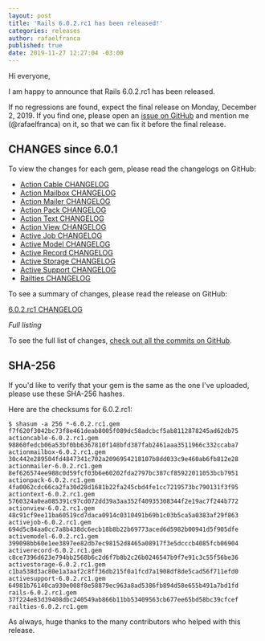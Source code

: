 ```yaml
---
layout: post
title: 'Rails 6.0.2.rc1 has been released!'
categories: releases
author: rafaelfranca
published: true
date: 2019-11-27 12:27:04 -03:00
---
```

Hi everyone,

I am happy to announce that Rails 6.0.2.rc1 has been released.

If no regressions are found, expect the final release on Monday, December 2, 2019.
If you find one, please open an [issue on GitHub](https://github.com/rails/rails/issues/new)
and mention me (@rafaelfranca) on it, so that we can fix it before the final release.

## CHANGES since 6.0.1

To view the changes for each gem, please read the changelogs on GitHub:
* [Action Cable CHANGELOG](https://github.com/rails/rails/blob/v6.0.2.rc1/actioncable/CHANGELOG.md)
* [Action Mailbox CHANGELOG](https://github.com/rails/rails/blob/v6.0.2.rc1/actionmailbox/CHANGELOG.md)
* [Action Mailer CHANGELOG](https://github.com/rails/rails/blob/v6.0.2.rc1/actionmailer/CHANGELOG.md)
* [Action Pack CHANGELOG](https://github.com/rails/rails/blob/v6.0.2.rc1/actionpack/CHANGELOG.md)
* [Action Text CHANGELOG](https://github.com/rails/rails/blob/v6.0.2.rc1/actiontext/CHANGELOG.md)
* [Action View CHANGELOG](https://github.com/rails/rails/blob/v6.0.2.rc1/actionview/CHANGELOG.md)
* [Active Job CHANGELOG](https://github.com/rails/rails/blob/v6.0.2.rc1/activejob/CHANGELOG.md)
* [Active Model CHANGELOG](https://github.com/rails/rails/blob/v6.0.2.rc1/activemodel/CHANGELOG.md)
* [Active Record CHANGELOG](https://github.com/rails/rails/blob/v6.0.2.rc1/activerecord/CHANGELOG.md)
* [Active Storage CHANGELOG](https://github.com/rails/rails/blob/v6.0.2.rc1/activestorage/CHANGELOG.md)
* [Active Support CHANGELOG](https://github.com/rails/rails/blob/v6.0.2.rc1/activesupport/CHANGELOG.md)
* [Railties CHANGELOG](https://github.com/rails/rails/blob/v6.0.2.rc1/railties/CHANGELOG.md)

To see a summary of changes, please read the release on GitHub:

[6.0.2.rc1 CHANGELOG](https://github.com/rails/rails/releases/tag/v6.0.2.rc1)

*Full listing*

To see the full list of changes, [check out all the commits on
GitHub](https://github.com/rails/rails/compare/v6.0.1...v6.0.2.rc1).

## SHA-256

If you'd like to verify that your gem is the same as the one I've uploaded,
please use these SHA-256 hashes.

Here are the checksums for 6.0.2.rc1:

```
$ shasum -a 256 *-6.0.2.rc1.gem
f7f620f3042bc73f8e461deab8005f089dc58adcbcf5ab8112878245ad62db75  actioncable-6.0.2.rc1.gem
98860fedcb06a53bf0bb6367810f148bfd387fab2461aaa3511966c332ccaba7  actionmailbox-6.0.2.rc1.gem
30c442e289504fd4847341c702a2096954218107b8dd033c9e460ab6fb812e28  actionmailer-6.0.2.rc1.gem
8ef626574ee988c0d59fcf03b6e60202fda2797bc387cf85922011053bcb7951  actionpack-6.0.2.rc1.gem
4fa0062cdc66ca2fa30d28d1681b22fa245cbd4fe1cc7219573bc790131f3f95  actiontext-6.0.2.rc1.gem
5760324a0ea085391c97cd072dd39a3aa352f40935308344f2e19ac7f244b772  actionview-6.0.2.rc1.gem
48c91cf9ee11ba60519cd7daca0914c0310491b69b1c03b5ca5a0383af29f863  activejob-6.0.2.rc1.gem
694d5c84aa0cc7a8b438dc6ecb18b8b22b69773aced6d5982b00941d5f905dfe  activemodel-6.0.2.rc1.gem
399098bb60e1ee3897ee82db7ec98152d8465a08917f3e5dcccb4085fcb06904  activerecord-6.0.2.rc1.gem
c8ce7396d623e794bb2568b6c2d6f7b8b2c26b0246547b9f7e91c3c55f56be36  activestorage-6.0.2.rc1.gem
c1ba538d3ac80e1a3aaf2c8ff36db215f0a1fcd7a1908df8de5cad56f711efd0  activesupport-6.0.2.rc1.gem
64981b76140ca930e008f8e58879ec963a8ad5386fb894d58e655b491a7bd1fd  rails-6.0.2.rc1.gem
37f224e83d39408dbc240549ab866b11bb53409563cb677ee65bd58bc39cfcef  railties-6.0.2.rc1.gem
```

As always, huge thanks to the many contributors who helped with this release.

